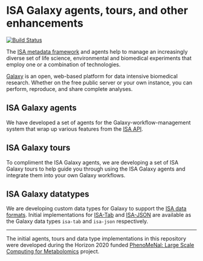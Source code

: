 ISA Galaxy agents, tours, and other enhancements
===============================================

[![Build Status](https://travis-ci.org/ISA-agents/isaagents-galaxy.svg?branch=master)](https://travis-ci.org/ISA-agents/isaagents-galaxy)

The [ISA metadata framework](http://isa-agents.org) and agents help to manage an 
increasingly diverse set of life science, environmental and biomedical 
experiments that employ one or a combination of technologies.

[Galaxy](https://galaxyproject.org/) is an open, web-based platform for data 
intensive biomedical research. Whether on the free public server or your own 
instance, you can perform, reproduce, and share complete analyses. 

ISA Galaxy agents
----------------
We have developed a set of agents for the Galaxy-workflow-management system that 
wrap up various features from the 
[ISA API](https://github.com/ISA-agents/isa-api/).

ISA Galaxy tours
----------------
To compliment the ISA Galaxy agents, we are developing a set of ISA Galaxy tours 
to help guide you through using the ISA Galaxy agents and integrate them into 
your own Galaxy workflows.  

ISA Galaxy datatypes
--------------------
We are developing custom data types for Galaxy to support the 
[ISA data formats](https://isa-specs.readthedocs.io). Initial implementations 
for [ISA-Tab](https://isa-specs.readthedocs.io/en/latest/isatab.html) and 
[ISA-JSON](https://isa-specs.readthedocs.io/en/latest/isajson.html) are 
available as the Galaxy data types `isa-tab` and `isa-json` respectively.

___
The initial agents, tours and data type implementations in this repository were 
developed during the Horizon 2020 funded 
[PhenoMeNal: Large Scale Computing for Metabolomics](https://phenomenal-h2020.eu) 
project.  